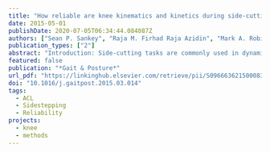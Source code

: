 ```yaml
---
title: "How reliable are knee kinematics and kinetics during side-cutting manoeuvres?"
date: 2015-05-01
publishDate: 2020-07-05T06:34:44.084087Z
authors: ["Sean P. Sankey", "Raja M. Firhad Raja Azidin", "Mark A. Robinson", "Bart Malfait", "Kevin Deschamps", "Sabine Verschueren", "Filip Staes", "Jos Vanrenterghem"]
publication_types: ["2"]
abstract: "Introduction: Side-cutting tasks are commonly used in dynamic assessment of ACL injury risk, but only limited information is available concerning the reliability of knee loading parameters. The aim of this study was to investigate the reliability of side-cutting data with additional focus on modelling approaches and task execution variables. Methods: Each subject (n = 8) attended six testing sessions conducted by two observers. Kinematic and kinetic data of 458 side-cutting tasks was collected. Inter-trial, inter-session, inter-observer variability and observer/trial ratios were calculated at every time-point of normalised stance, for data derived from two modelling approaches. Variation in task execution variables was regressed against that of temporal proﬁles of relevant knee data using one-dimensional statistical parametric mapping. Results: Variability in knee kinematics was consistently low across the time-series waveform ( 58), but knee kinetic variability was high (31.8, 24.1 and 16.9 Nm for sagittal, frontal and transverse planes, respectively) in the weight acceptance phase of the side-cutting task. Calculations conveyed consistently moderate-to-good measurement reliability. Inverse kinematic modelling reduced the variability in sagittal ($6 Nm) and frontal planes ($10 Nm) compared to direct kinematic modelling. Variation in task execution variables did not explain any knee data variability. Conclusion: Side-cutting data appears to be reliably measured, however high knee moment variability exhibited in all planes, particularly in the early stance phase, suggests cautious interpretation towards ACL injury mechanics. Such variability may be inherent to the dynamic nature of the side-cutting task or experimental issues not yet known."
featured: false
publication: "*Gait & Posture*"
url_pdf: "https://linkinghub.elsevier.com/retrieve/pii/S0966636215000831"
doi: "10.1016/j.gaitpost.2015.03.014"
tags:
  - ACL
  - Sidestepping
  - Reliability
projects:
  - knee
  - methods
---
```

